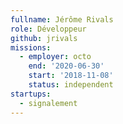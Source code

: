 ```yaml
---
fullname: Jérôme Rivals
role: Développeur
github: jrivals
missions:
  - employer: octo
    end: '2020-06-30'
    start: '2018-11-08'
    status: independent
startups:
  - signalement
---
```


